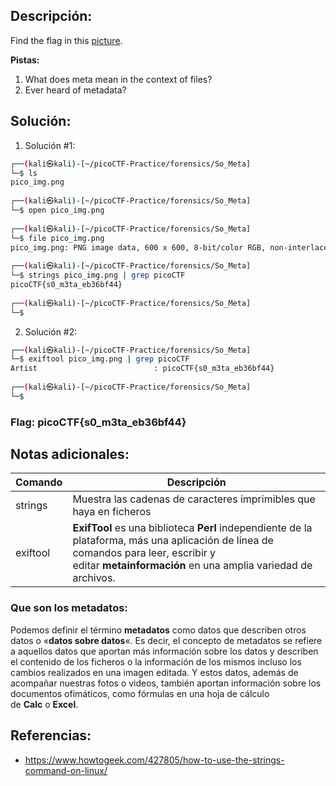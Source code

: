 ## Descripción: 
Find the flag in this [picture](https://jupiter.challenges.picoctf.org/static/89b371a46702a31aa9931a2a2b12f8bf/pico_img.png).

**Pistas:**
1.  What does meta mean in the context of files?
2. Ever heard of metadata?

## Solución:
1. Solución #1:

```bash
┌──(kali㉿kali)-[~/picoCTF-Practice/forensics/So_Meta]
└─$ ls
pico_img.png
                                                                                                                                                 
┌──(kali㉿kali)-[~/picoCTF-Practice/forensics/So_Meta]
└─$ open pico_img.png 
                                                                                                                                                 
┌──(kali㉿kali)-[~/picoCTF-Practice/forensics/So_Meta]
└─$ file pico_img.png 
pico_img.png: PNG image data, 600 x 600, 8-bit/color RGB, non-interlaced
                                                                                                                                                 
┌──(kali㉿kali)-[~/picoCTF-Practice/forensics/So_Meta]
└─$ strings pico_img.png | grep picoCTF 
picoCTF{s0_m3ta_eb36bf44}
                                                                                                                                                 
┌──(kali㉿kali)-[~/picoCTF-Practice/forensics/So_Meta]
└─$ 
```

2. Solución #2:

```bash
┌──(kali㉿kali)-[~/picoCTF-Practice/forensics/So_Meta]
└─$ exiftool pico_img.png | grep picoCTF
Artist                          : picoCTF{s0_m3ta_eb36bf44}
                                                                                                                                                 
┌──(kali㉿kali)-[~/picoCTF-Practice/forensics/So_Meta]
└─$
```

### Flag: picoCTF{s0_m3ta_eb36bf44} 

## Notas adicionales:
| Comando | Descripción |
| --- | --- |
| strings | Muestra las cadenas de caracteres imprimibles que haya en ficheros |
| exiftool | **ExifTool** es una biblioteca **Perl** independiente de la plataforma, más una aplicación de línea de comandos para leer, escribir y editar **metainformación** en una amplia variedad de archivos.|

### Que son los metadatos:
Podemos definir el término **metadatos** como datos que describen otros datos o «**datos sobre datos**«. Es decir, el concepto de metadatos se refiere a aquellos datos que aportan más información sobre los datos y describen el contenido de los ficheros o la información de los mismos incluso los cambios realizados en una imagen editada. Y estos datos, además de acompañar nuestras fotos o videos, también aportan información sobre los documentos ofimáticos, como fórmulas en una hoja de cálculo de **Calc** o **Excel**.

## Referencias:
- https://www.howtogeek.com/427805/how-to-use-the-strings-command-on-linux/
